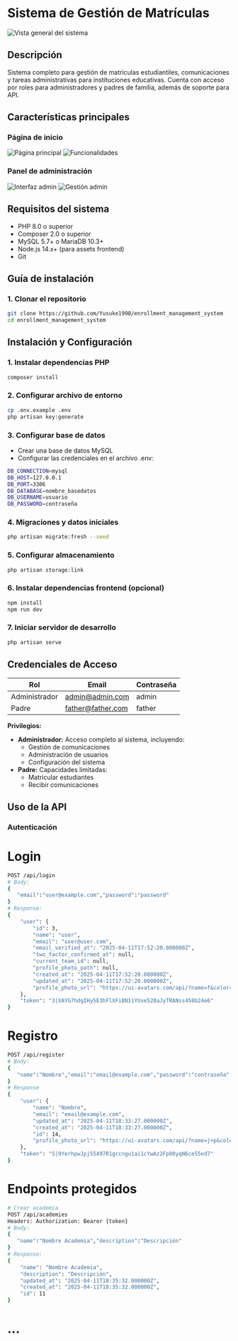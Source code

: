 # Sistema de Gestión de Matrículas

![Vista general del sistema](FrontEnd.png)

## Descripción

Sistema completo para gestión de matrículas estudiantiles, comunicaciones y tareas administrativas para instituciones educativas. Cuenta con acceso por roles para administradores y padres de familia, además de soporte para API.

## Características principales

### Página de inicio
![Página principal](FrontEnd0.png)
![Funcionalidades](FrontEnd5.png)

### Panel de administración
![Interfaz admin](FrontEnd3.png)
![Gestión admin](FrontEnd5.png)

## Requisitos del sistema

- PHP 8.0 o superior
- Composer 2.0 o superior
- MySQL 5.7+ o MariaDB 10.3+
- Node.js 14.x+ (para assets frontend)
- Git

## Guía de instalación

### 1. Clonar el repositorio
```bash
git clone https://github.com/Yusuke1998/enrollment_management_system
cd enrollment_management_system
```
## Instalación y Configuración

### 1. Instalar dependencias PHP
```bash
composer install
```
### 2. Configurar archivo de entorno
```bash
cp .env.example .env
php artisan key:generate
```
### 3. Configurar base de datos

- Crear una base de datos MySQL
- Configurar las credenciales en el archivo .env:

```bash
DB_CONNECTION=mysql
DB_HOST=127.0.0.1
DB_PORT=3306
DB_DATABASE=nombre_basedatos
DB_USERNAME=usuario
DB_PASSWORD=contraseña
```

### 4. Migraciones y datos iniciales
```bash
php artisan migrate:fresh --seed
```
### 5. Configurar almacenamiento
```bash
php artisan storage:link
```
### 6. Instalar dependencias frontend (opcional)
```bash
npm install
npm run dev
```
### 7. Iniciar servidor de desarrollo
```bash
php artisan serve
```

## Credenciales de Acceso

| Rol           | Email            | Contraseña |
|---------------|------------------|------------|
| Administrador | admin@admin.com  | admin      |
| Padre         | father@father.com| father     |

**Privilegios:**
- **Administrador:** Acceso completo al sistema, incluyendo:
  - Gestión de comunicaciones
  - Administración de usuarios
  - Configuración del sistema
- **Padre:** Capacidades limitadas:
  - Matricular estudiantes
  - Recibir comunicaciones

## Uso de la API

### Autenticación
# Login
```bash
POST /api/login
# Body:
{
   "email":"user@example.com","password":"password"
}
# Response:
{
    "user": {
        "id": 3,
        "name": "user",
        "email": "user@user.com",
        "email_verified_at": "2025-04-11T17:52:20.000000Z",
        "two_factor_confirmed_at": null,
        "current_team_id": null,
        "profile_photo_path": null,
        "created_at": "2025-04-11T17:52:20.000000Z",
        "updated_at": "2025-04-11T17:52:20.000000Z",
        "profile_photo_url": "https://ui-avatars.com/api/?name=f&color=7F9CF5&background=EBF4FF"
    },
    "token": "3|XAYG7hdgIHy5E3hFlXFiBN11YUve520aJyTRANss458b24e6"
}
```

# Registro
```bash
POST /api/register 
# Body: 
{
   "name":"Nombre","email":"email@example.com","password":"contraseña"
}
# Response
{
    "user": {
        "name": "Nombre",
        "email": "email@example.com",
        "updated_at": "2025-04-11T18:33:27.000000Z",
        "created_at": "2025-04-11T18:33:27.000000Z",
        "id": 14,
        "profile_photo_url": "https://ui-avatars.com/api/?name=j+p&color=7F9CF5&background=EBF4FF"
    },
    "token": "5|9YerhpwJpj55497R1gccngu1ai1cYwAz2Fp00yqN6ce55ed7"
}
```

# Endpoints protegidos

```bash
# Crear academia
POST /api/academies
Headers: Authorization: Bearer {token}
# Body: 
{
   "name":"Nombre Academia","description":"Descripción"
}
# Response:
{
    "name": "Nombre Academia",
    "description": "Descripción",
    "updated_at": "2025-04-11T18:35:32.000000Z",
    "created_at": "2025-04-11T18:35:32.000000Z",
    "id": 11
}
```

# ...